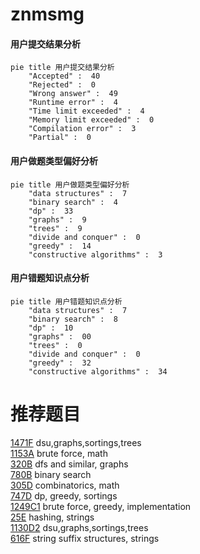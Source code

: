 # znmsmg

<!-- tabs:start -->



#### **用户提交结果分析**

```mermaid
pie title 用户提交结果分析
    "Accepted" :  40
    "Rejected" :  0
    "Wrong answer" :  49
    "Runtime error" :  4
    "Time limit exceeded" :  4
    "Memory limit exceeded" :  0
    "Compilation error" :  3
    "Partial" :  0
```

#### **用户做题类型偏好分析**

```mermaid
pie title 用户做题类型偏好分析
    "data structures" :  7
    "binary search" :  4
    "dp" :  33
    "graphs" :  9
    "trees" :  9
    "divide and conquer" :  0
    "greedy" :  14
    "constructive algorithms" :  3
```
#### **用户错题知识点分析**

```mermaid
pie title 用户错题知识点分析
    "data structures" :  7
    "binary search" :  8
    "dp" :  10
    "graphs" :  00
    "trees" :  0
    "divide and conquer" :  0
    "greedy" :  32
    "constructive algorithms" :  34
```



<!-- tabs:end -->
# 推荐题目
[1471F](https://codeforces.com/contest/1471/problem/F)		dsu,graphs,sortings,trees		  
[1153A](https://codeforces.com/contest/1153/problem/A)		brute force,
                        math		  
[320B](https://codeforces.com/contest/320/problem/B)		dfs and similar,
                        graphs		  
[780B](https://codeforces.com/contest/780/problem/B)		binary search		  
[305D](https://codeforces.com/contest/305/problem/D)		combinatorics,
                        math		  
[747D](https://codeforces.com/contest/747/problem/D)		dp,
                        greedy,
                        sortings		  
[1249C1](https://codeforces.com/contest/1249C/problem/1)		brute force,
                        greedy,
                        implementation		  
[25E](https://codeforces.com/contest/25/problem/E)		hashing,
                        strings		  
[1130D2](https://codeforces.com/contest/1130D/problem/2)		dsu,graphs,sortings,trees		  
[616F](https://codeforces.com/contest/616/problem/F)		string suffix structures,
                        strings		  
